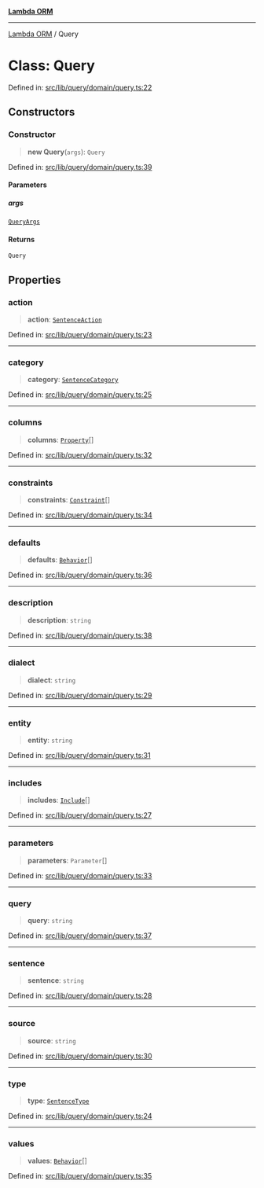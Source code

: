 [**Lambda ORM**](../README.md)

***

[Lambda ORM](../README.md) / Query

# Class: Query

Defined in: [src/lib/query/domain/query.ts:22](https://github.com/lambda-orm/lambdaorm/blob/3651733ea30a9b22e5794fe9b49a401b0588ef00/src/lib/query/domain/query.ts#L22)

## Constructors

### Constructor

> **new Query**(`args`): `Query`

Defined in: [src/lib/query/domain/query.ts:39](https://github.com/lambda-orm/lambdaorm/blob/3651733ea30a9b22e5794fe9b49a401b0588ef00/src/lib/query/domain/query.ts#L39)

#### Parameters

##### args

[`QueryArgs`](../interfaces/QueryArgs.md)

#### Returns

`Query`

## Properties

### action

> **action**: [`SentenceAction`](../enumerations/SentenceAction.md)

Defined in: [src/lib/query/domain/query.ts:23](https://github.com/lambda-orm/lambdaorm/blob/3651733ea30a9b22e5794fe9b49a401b0588ef00/src/lib/query/domain/query.ts#L23)

***

### category

> **category**: [`SentenceCategory`](../enumerations/SentenceCategory.md)

Defined in: [src/lib/query/domain/query.ts:25](https://github.com/lambda-orm/lambdaorm/blob/3651733ea30a9b22e5794fe9b49a401b0588ef00/src/lib/query/domain/query.ts#L25)

***

### columns

> **columns**: [`Property`](../interfaces/Property.md)[]

Defined in: [src/lib/query/domain/query.ts:32](https://github.com/lambda-orm/lambdaorm/blob/3651733ea30a9b22e5794fe9b49a401b0588ef00/src/lib/query/domain/query.ts#L32)

***

### constraints

> **constraints**: [`Constraint`](../interfaces/Constraint.md)[]

Defined in: [src/lib/query/domain/query.ts:34](https://github.com/lambda-orm/lambdaorm/blob/3651733ea30a9b22e5794fe9b49a401b0588ef00/src/lib/query/domain/query.ts#L34)

***

### defaults

> **defaults**: [`Behavior`](../interfaces/Behavior.md)[]

Defined in: [src/lib/query/domain/query.ts:36](https://github.com/lambda-orm/lambdaorm/blob/3651733ea30a9b22e5794fe9b49a401b0588ef00/src/lib/query/domain/query.ts#L36)

***

### description

> **description**: `string`

Defined in: [src/lib/query/domain/query.ts:38](https://github.com/lambda-orm/lambdaorm/blob/3651733ea30a9b22e5794fe9b49a401b0588ef00/src/lib/query/domain/query.ts#L38)

***

### dialect

> **dialect**: `string`

Defined in: [src/lib/query/domain/query.ts:29](https://github.com/lambda-orm/lambdaorm/blob/3651733ea30a9b22e5794fe9b49a401b0588ef00/src/lib/query/domain/query.ts#L29)

***

### entity

> **entity**: `string`

Defined in: [src/lib/query/domain/query.ts:31](https://github.com/lambda-orm/lambdaorm/blob/3651733ea30a9b22e5794fe9b49a401b0588ef00/src/lib/query/domain/query.ts#L31)

***

### includes

> **includes**: [`Include`](Include.md)[]

Defined in: [src/lib/query/domain/query.ts:27](https://github.com/lambda-orm/lambdaorm/blob/3651733ea30a9b22e5794fe9b49a401b0588ef00/src/lib/query/domain/query.ts#L27)

***

### parameters

> **parameters**: `Parameter`[]

Defined in: [src/lib/query/domain/query.ts:33](https://github.com/lambda-orm/lambdaorm/blob/3651733ea30a9b22e5794fe9b49a401b0588ef00/src/lib/query/domain/query.ts#L33)

***

### query

> **query**: `string`

Defined in: [src/lib/query/domain/query.ts:37](https://github.com/lambda-orm/lambdaorm/blob/3651733ea30a9b22e5794fe9b49a401b0588ef00/src/lib/query/domain/query.ts#L37)

***

### sentence

> **sentence**: `string`

Defined in: [src/lib/query/domain/query.ts:28](https://github.com/lambda-orm/lambdaorm/blob/3651733ea30a9b22e5794fe9b49a401b0588ef00/src/lib/query/domain/query.ts#L28)

***

### source

> **source**: `string`

Defined in: [src/lib/query/domain/query.ts:30](https://github.com/lambda-orm/lambdaorm/blob/3651733ea30a9b22e5794fe9b49a401b0588ef00/src/lib/query/domain/query.ts#L30)

***

### type

> **type**: [`SentenceType`](../enumerations/SentenceType.md)

Defined in: [src/lib/query/domain/query.ts:24](https://github.com/lambda-orm/lambdaorm/blob/3651733ea30a9b22e5794fe9b49a401b0588ef00/src/lib/query/domain/query.ts#L24)

***

### values

> **values**: [`Behavior`](../interfaces/Behavior.md)[]

Defined in: [src/lib/query/domain/query.ts:35](https://github.com/lambda-orm/lambdaorm/blob/3651733ea30a9b22e5794fe9b49a401b0588ef00/src/lib/query/domain/query.ts#L35)
